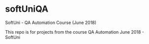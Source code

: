 # softUniQA
SoftUni - QA Automation Course (June 2018)

This repo is for projects from the course QA Automation June 2018 - SoftUni
